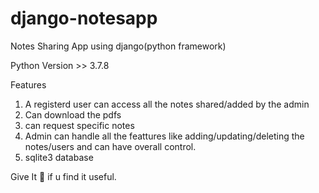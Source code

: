 # django-notesapp
Notes Sharing App using django(python framework)

Python Version >> 3.7.8

Features
1. A registerd user can access all the notes shared/added by the admin
2. Can download the pdfs
3. can request specific notes
4. Admin can handle all the feattures like adding/updating/deleting the notes/users and can have overall control.
5. sqlite3 database

Give It 🌟 if u find it useful.
